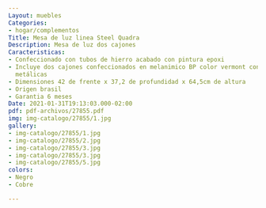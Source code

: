```yaml
---
Layout: muebles
Categories:
- hogar/complementos
Title: Mesa de luz linea Steel Quadra
Description: Mesa de luz dos cajones
Caracteristicas:
- Confeccionado con tubos de hierro acabado con pintura epoxi
- Incluye dos cajones confeccionados en melanimico BP color vermont con correderas
  metálicas
- Dimensiones 42 de frente x 37,2 de profundidad x 64,5cm de altura
- Origen brasil
- Garantia 6 meses
Date: 2021-01-31T19:13:03.000-02:00
pdf: pdf-archivos/27855.pdf
img: img-catalogo/27855/1.jpg
gallery:
- img-catalogo/27855/1.jpg
- img-catalogo/27855/2.jpg
- img-catalogo/27855/3.jpg
- img-catalogo/27855/3.jpg
- img-catalogo/27855/5.jpg
colors:
- Negro
- Cobre

---
```

